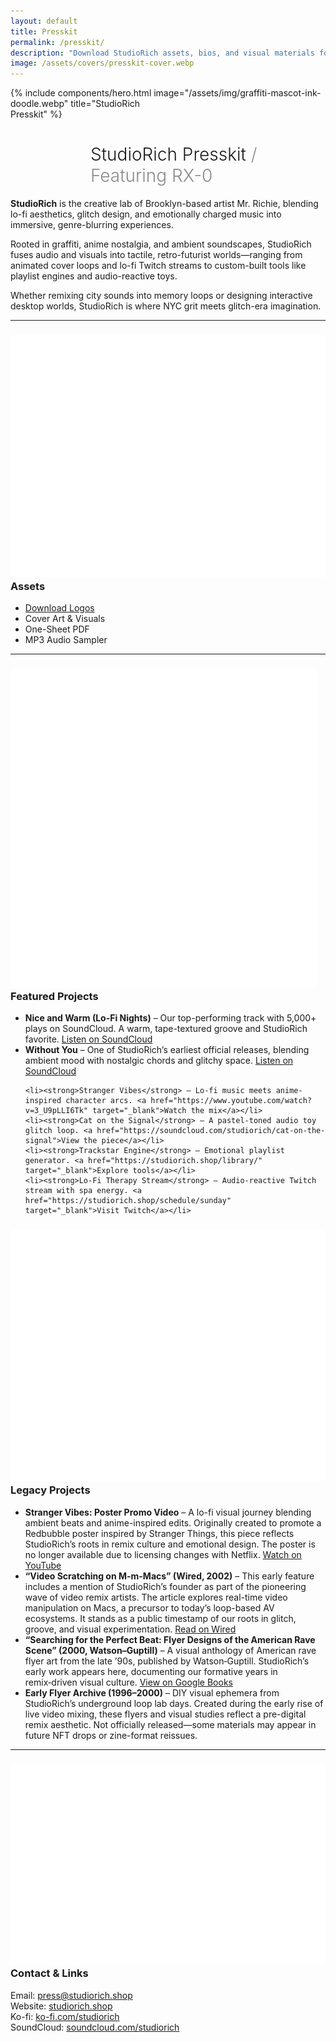 ```yaml
---
layout: default
title: Presskit
permalink: /presskit/
description: "Download StudioRich assets, bios, and visual materials for media or collaborations."
image: /assets/covers/presskit-cover.webp
---
```


{% include components/hero.html
  image="/assets/img/graffiti-mascot-ink-doodle.webp"
  title="StudioRich<br/>Presskit" %}


<h1 style="text-align:left; padding-left: 8rem; font-weight:300;">
  StudioRich Presskit <span style="opacity: 0.5;">/ Featuring RX-0</span>
</h1>


<section class="about-page">



  <section class="about-content">

  <p><strong>StudioRich</strong> is the creative lab of Brooklyn-based artist Mr. Richie, blending lo-fi aesthetics, glitch design, and emotionally charged music into immersive, genre-blurring experiences.</p>

  <p>Rooted in graffiti, anime nostalgia, and ambient soundscapes, StudioRich fuses audio and visuals into tactile, retro-futurist worlds—ranging from animated cover loops and lo-fi Twitch streams to custom-built tools like playlist engines and audio-reactive toys.</p>

  <p>Whether remixing city sounds into memory loops or designing interactive desktop worlds, StudioRich is where NYC grit meets glitch-era imagination.</p>

  <hr>

  <h3><img src="/assets/icons/headphones.svg" alt="Headphones" class="icon-sm"> Assets</h3>
  <ul>
    <li><a href="/assets/presskit/studiorich_logo.zip">Download Logos</a></li>
    <li>Cover Art & Visuals</li>
    <li>One-Sheet PDF</li>
    <li>MP3 Audio Sampler</li>
  </ul>

  <hr>

<h3><img src="/assets/icons/musicnote.svg" alt="Music" class="icon-sm"> Featured Projects</h3>
<ul>
  <li><strong>Nice and Warm (Lo-Fi Nights)</strong> – Our top-performing track with 5,000+ plays on SoundCloud. A warm, tape-textured groove and StudioRich favorite.
  <a href="https://soundcloud.com/studiorich/nice-and-warm-demo" target="_blank">Listen on SoundCloud</a></li>

  <li><strong>Without You</strong> – One of StudioRich’s earliest official releases, blending ambient mood with nostalgic chords and glitchy space.
  <a href="https://soundcloud.com/studiorich/without-you-1" target="_blank">Listen on SoundCloud</a></li>


    <li><strong>Stranger Vibes</strong> – Lo-fi music meets anime-inspired character arcs. <a href="https://www.youtube.com/watch?v=3_U9pLLI6Tk" target="_blank">Watch the mix</a></li>
    <li><strong>Cat on the Signal</strong> – A pastel-toned audio toy glitch loop. <a href="https://soundcloud.com/studiorich/cat-on-the-signal">View the piece</a></li>
    <li><strong>Trackstar Engine</strong> – Emotional playlist generator. <a href="https://studiorich.shop/library/" target="_blank">Explore tools</a></li>
    <li><strong>Lo-Fi Therapy Stream</strong> – Audio-reactive Twitch stream with spa energy. <a href="https://studiorich.shop/schedule/sunday" target="_blank">Visit Twitch</a></li>
  </ul>

<h3><img src="/assets/icons/record.svg" alt="Archive" class="icon-sm"> Legacy Projects</h3>
<ul>
<li><strong>Stranger Vibes: Poster Promo Video</strong> – A lo-fi visual journey blending ambient beats and anime-inspired edits. Originally created to promote a Redbubble poster inspired by Stranger Things, this piece reflects StudioRich’s roots in remix culture and emotional design. The poster is no longer available due to licensing changes with Netflix.
<a href="https://www.youtube.com/watch?v=IeEzjiKucgk" target="_blank">Watch on YouTube</a></li>
<li><strong>“Video Scratching on M-m-Macs” (Wired, 2002)</strong> – This early feature includes a mention of StudioRich’s founder as part of the pioneering wave of video remix artists. The article explores real-time video manipulation on Macs, a precursor to today’s loop-based AV ecosystems. It stands as a public timestamp of our roots in glitch, groove, and visual experimentation.
<a href="https://www.wired.com/2002/07/video-scratching-on-m-m-macs/" target="_blank">Read on Wired</a></li>
<li><strong>“Searching for the Perfect Beat: Flyer Designs of the American Rave Scene” (2000, Watson–Guptill)</strong> – A visual anthology of American rave flyer art from the late ’90s, published by Watson‑Guptill. StudioRich’s early work appears here, documenting our formative years in remix‑driven visual culture.
<a href="https://books.google.com/books/about/Searching_for_the_Perfect_Beat.html?id=1yVQAAAAMAAJ" target="_blank">View on Google Books</a></li>
<li><strong>Early Flyer Archive (1996–2000)</strong> – DIY visual ephemera from StudioRich’s underground loop lab days. Created during the early rise of live video mixing, these flyers and visual studies reflect a pre-digital remix aesthetic. Not officially released—some materials may appear in future NFT drops or zine-format reissues.</li>



</ul>


  <hr>

  <h3><img src="/assets/icons/fadervertical.svg" alt="Design" class="icon-sm"> Contact & Links</h3>
  <p>
    Email: <a href="mailto:press@studiorich.shop">press@studiorich.shop</a><br>
    Website: <a href="https://www.studiorich.shop">studiorich.shop</a><br>
    Ko-fi: <a href="https://ko-fi.com/studiorich">ko-fi.com/studiorich</a><br>
    SoundCloud: <a href="https://soundcloud.com/studiorich">soundcloud.com/studiorich</a>
  </p>

  </section>
</section>
